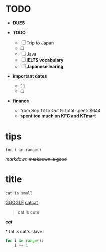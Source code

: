# TODO

- **DUES**

- **TODO**
    - [ ] Trip to Japan
    - [ ] 
    - [ ] Java
    - [ ] **IELTS vocabulary**
    - [ ] **Japanese learing**

- **important dates**
    - [ ]
    - [ ]

- **finance**
    - from Sep 12 to Oct 9: total spent: $644
    - **spent too much on KFC and KTmart**





















# tips
```for i in range()```

*markdown*
~~markdown is good~~
# title
```cat is small```

[GOOGLE](http://www.google.com)
[catcat](https://twitter.com/catweetga/status/914814344411484160)

> cat is cute

**_cat_**

\* fat is cat's slave.
```py
for i in range():
    i += 1

```
